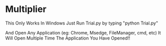 # Multiplier
This Only Works In Windows
Just Run Trial.py 
by typing "python Trial.py"

And Open Any Application (eg: Chrome, Msedge, FileManager, cmd, etc)
It Will Open Multiple Time The Application You Have Opened!!
